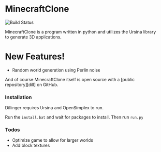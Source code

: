 # MinecraftClone


![Build Status](https://travis-ci.org/joemccann/dillinger.svg?branch=master)

MinecraftClone is a program written in python and utilizes the Ursina library to generate 3D applications.


# New Features!

  - Random world generation using Perlin noise


And of course MinecraftClone itself is open source with a [public repository][dill]
 on GitHub.

### Installation

Dillinger requires Ursina and OpenSimplex to run.

Run the ```install.bat``` and wait for packages to install. Then run ```run.py```


### Todos

 - Optimize game to allow for larger worlds
 - Add block textures

